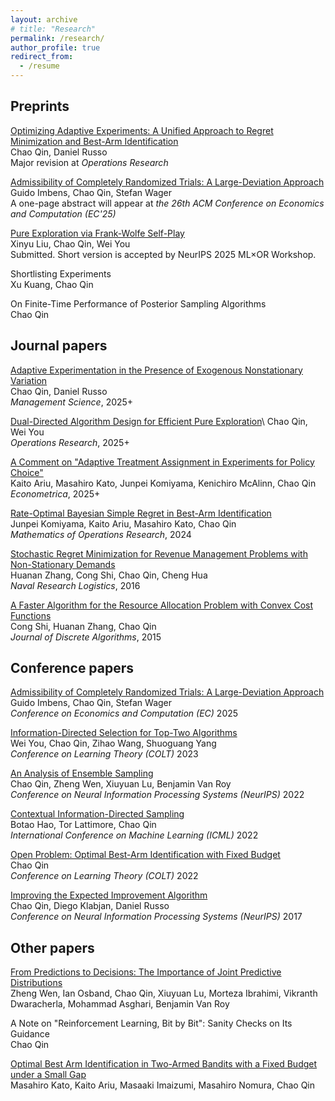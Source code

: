 ```yaml
---
layout: archive
# title: "Research"
permalink: /research/
author_profile: true
redirect_from:
  - /resume
---
```


<!-- {% if site.author.googlescholar %}
  <div class="wordwrap">You can also find my articles on <a href="{{site.author.googlescholar}}">my Google Scholar profile</a>.</div>
{% endif %}

{% include base_path %} -->



Preprints
-----
[Optimizing Adaptive Experiments: A Unified Approach to Regret Minimization and Best-Arm Identification](https://arxiv.org/abs/2402.10592)\
Chao Qin, Daniel Russo\
Major revision at *Operations Research*


[Admissibility of Completely Randomized Trials: A Large-Deviation Approach](https://arxiv.org/abs/2506.05329)\
Guido Imbens, Chao Qin, Stefan Wager\
A one-page abstract will appear at *the 26th ACM Conference on Economics and Computation (EC'25)*


[Pure Exploration via Frank-Wolfe Self-Play](https://arxiv.org/pdf/2509.19901)\
Xinyu Liu, Chao Qin, Wei You\
Submitted. Short version is accepted by NeurIPS 2025 ML×OR Workshop.

Shortlisting Experiments\
Xu Kuang, Chao Qin


On Finite-Time Performance of Posterior Sampling Algorithms\
Chao Qin


Journal papers
-----
[Adaptive Experimentation in the Presence of Exogenous Nonstationary Variation](https://arxiv.org/abs/2202.09036)  
Chao Qin, Daniel Russo\
*Management Science*, 2025+

[Dual-Directed Algorithm Design for Efficient Pure Exploration](https://arxiv.org/abs/2310.19319)\\
Chao Qin, Wei You\
*Operations Research*, 2025+

[A Comment on "Adaptive Treatment Assignment in Experiments for Policy Choice"](https://arxiv.org/abs/2109.08229)\
Kaito Ariu, Masahiro Kato, Junpei Komiyama, Kenichiro McAlinn, Chao Qin\
*Econometrica*, 2025+

[Rate-Optimal Bayesian Simple Regret in Best-Arm Identification](https://pubsonline.informs.org/doi/10.1287/moor.2022.0011)\
Junpei Komiyama, Kaito Ariu, Masahiro Kato, Chao Qin\
*Mathematics of Operations Research*, 2024

[Stochastic Regret Minimization for Revenue Management Problems with Non-Stationary Demands](https://onlinelibrary.wiley.com/doi/10.1002/nav.21704)\
Huanan Zhang, Cong Shi, Chao Qin, Cheng Hua\
*Naval Research Logistics*, 2016

[A Faster Algorithm for the Resource Allocation Problem with Convex Cost Functions](https://www.sciencedirect.com/science/article/pii/S1570866715000830)\
Cong Shi, Huanan Zhang, Chao Qin\
*Journal of Discrete Algorithms*, 2015


Conference papers
-----
[Admissibility of Completely Randomized Trials: A Large-Deviation Approach](https://arxiv.org/abs/2506.05329)\
Guido Imbens, Chao Qin, Stefan Wager\
*Conference on Economics and Computation (EC)* 2025

[Information-Directed Selection for Top-Two Algorithms](https://proceedings.mlr.press/v195/you23a.html)\
Wei You, Chao Qin, Zihao Wang, Shuoguang Yang\
*Conference on Learning Theory (COLT)* 2023

[An Analysis of Ensemble Sampling](https://proceedings.neurips.cc/paper_files/paper/2022/hash/874f5e53d7ce44f65fbf27a7b9406983-Abstract-Conference.html)\
Chao Qin, Zheng Wen, Xiuyuan Lu, Benjamin Van Roy\
*Conference on Neural Information Processing Systems (NeurIPS)* 2022

[Contextual Information-Directed Sampling](https://proceedings.mlr.press/v162/hao22b.html)\
Botao Hao, Tor Lattimore, Chao Qin\
*International Conference on Machine Learning (ICML)* 2022

[Open Problem: Optimal Best-Arm Identification with Fixed Budget](https://proceedings.mlr.press/v178/open-problem-qin22a.html)\
Chao Qin\
*Conference on Learning Theory (COLT)* 2022

[Improving the Expected Improvement Algorithm](https://papers.nips.cc/paper_files/paper/2017/hash/b19aa25ff58940d974234b48391b9549-Abstract.html)\
Chao Qin, Diego Klabjan, Daniel Russo\
*Conference on Neural Information Processing Systems (NeurIPS)* 2017


Other papers
-----
[From Predictions to Decisions: The Importance of Joint Predictive Distributions](https://arxiv.org/abs/2107.09224)\
Zheng Wen, Ian Osband, Chao Qin, Xiuyuan Lu, Morteza Ibrahimi, Vikranth Dwaracherla, Mohammad Asghari, Benjamin Van Roy

A Note on "Reinforcement Learning, Bit by Bit": Sanity Checks on Its Guidance\
Chao Qin

[Optimal Best Arm Identification in Two-Armed Bandits with a Fixed Budget under a Small Gap](https://arxiv.org/abs/2201.04469)\
Masahiro Kato, Kaito Ariu, Masaaki Imaizumi, Masahiro Nomura, Chao Qin

